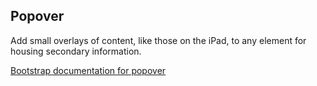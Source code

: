 ## Popover

Add small overlays of content, like those on the iPad, to any element
for housing secondary information.

[Bootstrap documentation for popover][docs]


[docs]: http://getbootstrap.com/javascript/#popovers
